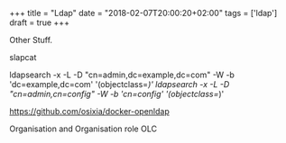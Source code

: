 +++
title = "Ldap"
date = "2018-02-07T20:00:20+02:00"
tags = ['ldap']
draft = true
+++

Other Stuff.<!--more-->

slapcat

ldapsearch -x -L -D "cn=admin,dc=example,dc=com" -W -b 'dc=example,dc=com' '(objectclass=*)'
ldapsearch -x -L -D "cn=admin,cn=config" -W -b 'cn=config' '(objectclass=*)'


https://github.com/osixia/docker-openldap

Organisation and Organisation role
OLC
